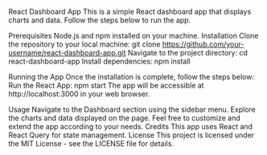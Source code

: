 React Dashboard App
This is a simple React dashboard app that displays charts and data. Follow the steps below to run the app.

Prerequisites
Node.js and npm installed on your machine.
Installation
Clone the repository to your local machine:
git clone https://github.com/your-username/react-dashboard-app.git
Navigate to the project directory:
cd react-dashboard-app
Install dependencies:
npm install

Running the App
Once the installation is complete, follow the steps below:
Run the React App:
npm start
The app will be accessible at http://localhost:3000 in your web browser.

Usage
Navigate to the Dashboard section using the sidebar menu.
Explore the charts and data displayed on the page.
Feel free to customize and extend the app according to your needs.
Credits
This app uses React and React Query for state management.
License
This project is licensed under the MIT License - see the LICENSE file for details.

